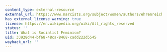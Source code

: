 ```yaml
---
content_type: external-resource
external_url: https://www.marxists.org/subject/women/authors/ehrenreich-barbara/socialist-feminism.htm
has_external_license_warning: true
license: https://en.wikipedia.org/wiki/All_rights_reserved
status: ''
title: What is Socialist Feminism?
uid: 33928d44-bf68-48ca-8468-cadd222d5545
wayback_url: ''
---
```

